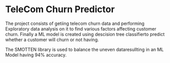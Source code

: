 # TeleCom Churn Predictor

The project consists of getiing telecom churn data and performing Exploratory data analysis on it to find various factors affecting customer churn. Finally a ML model  is created using descision tree classifierto predict whether a customer will churn or not having.

The SMOTTEN library is used to balance the uneven dataresullting in an ML Model having 94% accuracy.

